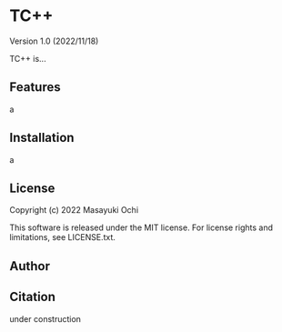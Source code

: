 # TC++
Version 1.0 (2022/11/18)

TC++ is...

## Features
a

## Installation
a

## License
Copyright (c) 2022 Masayuki Ochi

This software is released under the MIT license. For license rights and limitations, see LICENSE.txt.

## Author

## Citation
under construction


